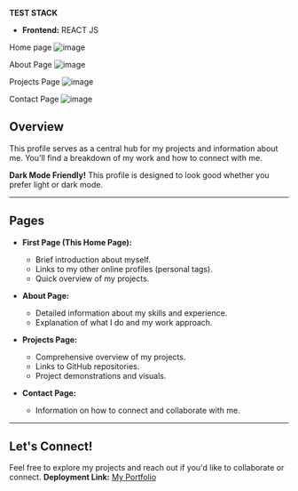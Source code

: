 **TEST STACK**
 - **Frontend:** REACT JS 

Home page ![image](https://github.com/user-attachments/assets/599c79a7-9e0b-402d-9722-cafc87db18ab)

About Page ![image](https://github.com/user-attachments/assets/744dc324-ddd1-463a-8076-324e17bcc8f4)

Projects Page ![image](https://github.com/user-attachments/assets/326857e9-f452-4275-b372-0d75b7123f7e)

Contact Page ![image](https://github.com/user-attachments/assets/301a194f-0505-4783-b131-01a157bdf6f2)

## Overview

This profile serves as a central hub for my projects and information about me. You'll find a breakdown of my work and how to connect with me.

**Dark Mode Friendly!** This profile is designed to look good whether you prefer light or dark mode.

---

## Pages

* **First Page (This Home Page):**
    * Brief introduction about myself.
    * Links to my other online profiles (personal tags).
    * Quick overview of my projects.
      
* **About Page:**
    * Detailed information about my skills and experience.
    * Explanation of what I do and my work approach.
* **Projects Page:**
    * Comprehensive overview of my projects.
    * Links to GitHub repositories.
    * Project demonstrations and visuals.
* **Contact Page:**
    * Information on how to connect and collaborate with me.

---

## Let's Connect!

Feel free to explore my projects and reach out if you'd like to collaborate or connect.
**Deployment Link:** [My Portfolio](https://my-portfolio-example.netlify.app)

